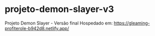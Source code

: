 # projeto-demon-slayer-v3
Projeto Demon Slayer - Versão final
Hospedado em: https://gleaming-profiterole-b942d8.netlify.app/
